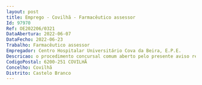 ```yaml
--- 
layout: post
title: Emprego - Covilhã - Farmacêutico assessor
Id: 97970
Ref: OE202206/0321
DataAbertura: 2022-06-07
DataFecho: 2022-06-23
Trabalho: Farmacêutico assessor
Empregador: Centro Hospitalar Universitário Cova da Beira, E.P.E.
Descricao: o procedimento concursal comum aberto pelo presente aviso rege se pelo disposto nos Decretos Leis n.ºs 108 2017 e 109 2017, ambos de 30 de agosto, Decreto Regulamentar n.º 4 2018, de 12 de fevereiro e Portarias n.º s 26 2019 e 27 2019, ambas de 18 de janeiro.
CodigoPostal: 6200-251 COVILHÃ
Concelho: Covilhã
Distrito: Castelo Branco
--- 
```


